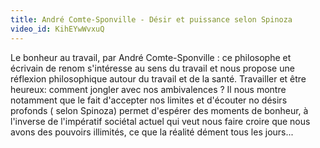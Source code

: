 ```yaml
---
title: André Comte-Sponville - Désir et puissance selon Spinoza
video_id: KihEYwWvxuQ
---
```


Le bonheur au travail, par André Comte-Sponville : ce philosophe et écrivain de renom s'intéresse au sens du travail et nous propose une réflexion philosophique autour du travail et de la santé. Travailler et être heureux: comment jongler avec nos ambivalences ? Il nous montre notamment que le fait d'accepter nos limites et d'écouter no désirs profonds ( selon Spinoza) permet d'espérer des moments de bonheur, à l'inverse de l'impératif sociétal actuel qui veut nous faire croire que nous avons des pouvoirs illimités, ce que la réalité dément tous les jours...

